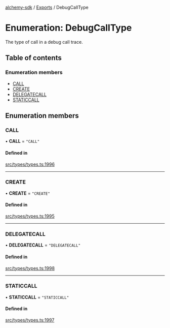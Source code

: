 [alchemy-sdk](../README.md) / [Exports](../modules.md) / DebugCallType

# Enumeration: DebugCallType

The type of call in a debug call trace.

## Table of contents

### Enumeration members

- [CALL](DebugCallType.md#call)
- [CREATE](DebugCallType.md#create)
- [DELEGATECALL](DebugCallType.md#delegatecall)
- [STATICCALL](DebugCallType.md#staticcall)

## Enumeration members

### CALL

• **CALL** = `"CALL"`

#### Defined in

[src/types/types.ts:1996](https://github.com/alchemyplatform/alchemy-sdk-js/blob/c9dbbf0/src/types/types.ts#L1996)

___

### CREATE

• **CREATE** = `"CREATE"`

#### Defined in

[src/types/types.ts:1995](https://github.com/alchemyplatform/alchemy-sdk-js/blob/c9dbbf0/src/types/types.ts#L1995)

___

### DELEGATECALL

• **DELEGATECALL** = `"DELEGATECALL"`

#### Defined in

[src/types/types.ts:1998](https://github.com/alchemyplatform/alchemy-sdk-js/blob/c9dbbf0/src/types/types.ts#L1998)

___

### STATICCALL

• **STATICCALL** = `"STATICCALL"`

#### Defined in

[src/types/types.ts:1997](https://github.com/alchemyplatform/alchemy-sdk-js/blob/c9dbbf0/src/types/types.ts#L1997)
